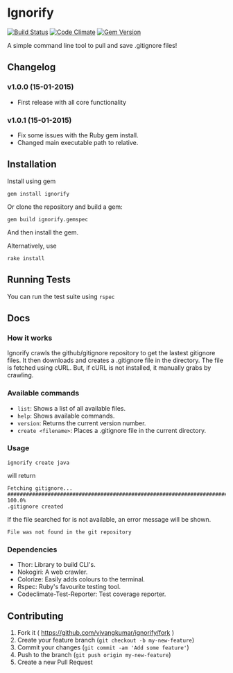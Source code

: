 # Ignorify 
[![Build Status](https://travis-ci.org/vivangkumar/ignorify.svg)](https://travis-ci.org/vivangkumar/ignorify)
[![Code Climate](https://codeclimate.com/github/vivangkumar/ignorify/badges/gpa.svg)](https://codeclimate.com/github/vivangkumar/ignorify)
[![Gem Version](https://badge.fury.io/rb/ignorify.svg)](http://badge.fury.io/rb/ignorify)

A simple command line tool to pull and save .gitignore files!

## Changelog

### v1.0.0 (15-01-2015)

- First release with all core functionality 

### v1.0.1 (15-01-2015)

- Fix some issues with the Ruby gem install.
- Changed main executable path to relative.

## Installation

Install using gem

`gem install ignorify`

Or clone the repository and build a gem:
	
`gem build ignorify.gemspec`

And then install the gem.

Alternatively, use
	
`rake install`

## Running Tests

You can run the test suite using `rspec`

## Docs

### How it works

Ignorify crawls the github/gitignore repository to get the lastest gitignore files.
It then downloads and creates a .gitignore file in the directory.
The file is fetched using cURL.
But, if cURL is not installed, it manually grabs by crawling.

### Available commands

- `list`: Shows a list of all available files.
- `help`: Shows available commands.
- `version`: Returns the current version number.
- `create <filename>`: Places a .gitignore file in the current directory.

### Usage

`ignorify create java`

will return

```
Fetching gitignore...
######################################################################## 100.0%
.gitignore created
```

If the file searched for is not available, an error message will be shown.

`File was not found in the git repository`

### Dependencies

- Thor: Library to build CLI's.
- Nokogiri: A web crawler.
- Colorize: Easily adds colours to the terminal.
- Rspec: Ruby's favourite testing tool.
- Codeclimate-Test-Reporter: Test coverage reporter.

## Contributing

1. Fork it ( https://github.com/vivangkumar/ignorify/fork )
2. Create your feature branch (`git checkout -b my-new-feature`)
3. Commit your changes (`git commit -am 'Add some feature'`)
4. Push to the branch (`git push origin my-new-feature`)
5. Create a new Pull Request
